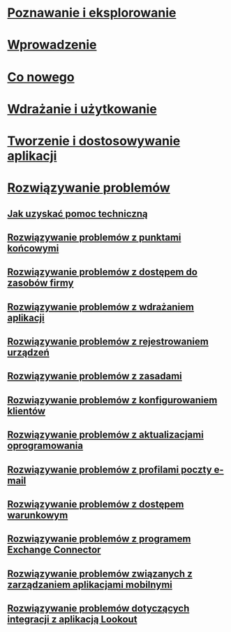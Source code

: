 # [Poznawanie i eksplorowanie](/intune/understand-explore/introduction-to-microsoft-intune)
# [Wprowadzenie](/intune/get-started/what-to-know-before-you-start-microsoft-intune)
# [Co nowego](/intune/whats-new/whats-new-in-microsoft-intune)
<!-- # [Plan and Design](/intune/plan-design/ways-to-do-enterprise-mobility) -->
# [Wdrażanie i użytkowanie](/intune/deploy-use/overview-of-device-and-app-lifecycles-in-microsoft-intune)
# [Tworzenie i dostosowywanie aplikacji](/intune/develop/intune-app-sdk)

# [Rozwiązywanie problemów](general-troubleshooting-tips-for-microsoft-intune.md)
## [Jak uzyskać pomoc techniczną](how-to-get-support-for-microsoft-intune.md)
## [Rozwiązywanie problemów z punktami końcowymi](Troubleshoot-Endpoint-Protection-in-microsoft-intune.md)
## [Rozwiązywanie problemów z dostępem do zasobów firmy](Troubleshoot-company-resource-access-problems-with-microsoft-intune.md)
## [Rozwiązywanie problemów z wdrażaniem aplikacji](Troubleshoot-app-deployment-problems-in-microsoft-intune.md)
## [Rozwiązywanie problemów z rejestrowaniem urządzeń](troubleshoot-device-enrollment-in-intune.md)
## [Rozwiązywanie problemów z zasadami](Troubleshoot-policies-in-microsoft-intune.md)
## [Rozwiązywanie problemów z konfigurowaniem klientów](Troubleshoot-client-setup-in-microsoft-intune.md)
## [Rozwiązywanie problemów z aktualizacjami oprogramowania](Troubleshoot-software-updates-in-microsoft-intune.md)
## [Rozwiązywanie problemów z profilami poczty e-mail](Troubleshoot-email-profiles-in-microsoft-intune.md)
## [Rozwiązywanie problemów z dostępem warunkowym](troubleshoot-conditional-access.md)
## [Rozwiązywanie problemów z programem Exchange Connector](troubleshoot-exchange-connector.md)

## [Rozwiązywanie problemów związanych z zarządzaniem aplikacjami mobilnymi](troubleshoot-mam.md)

## [Rozwiązywanie problemów dotyczących integracji z aplikacją Lookout](troubleshooting-lookout-integration.md)


<!--HONumber=Sep16_HO5-->


